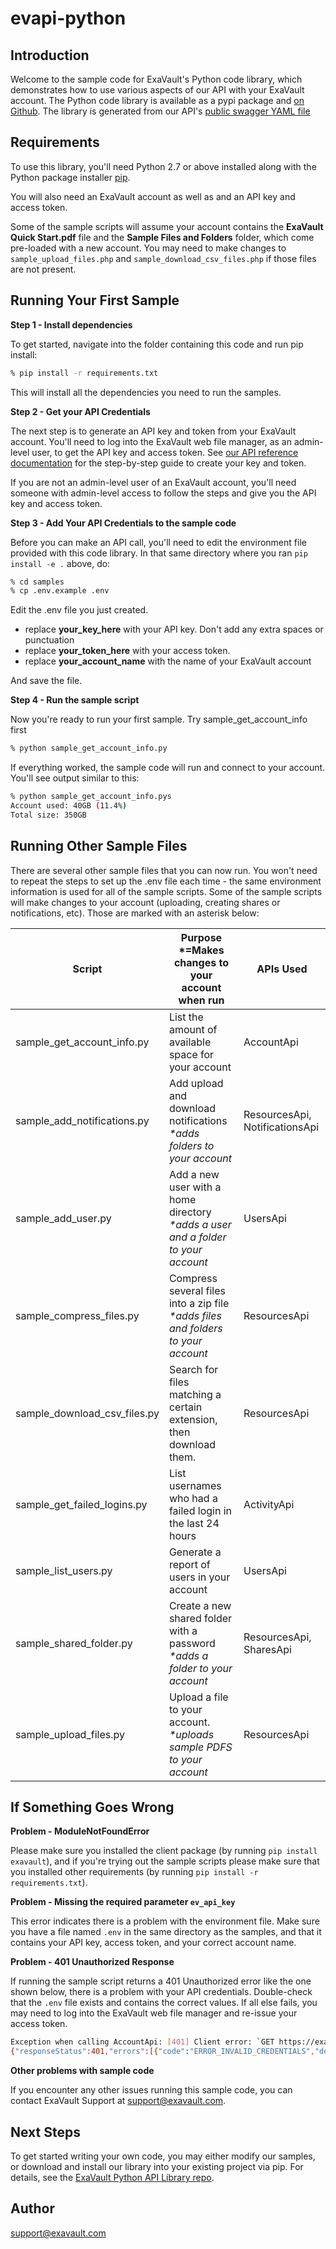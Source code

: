 # evapi-python

## Introduction
Welcome to the sample code for ExaVault's Python code library, which demonstrates how to use various aspects of our API with your ExaVault account. The Python code library is available as a pypi package and [on Github](https://github.com/ExaVault/evapi-python). The library is generated from our API's [public swagger YAML file](https://www.exavault.com/api/docs/evapi_2.0_public.yaml)

## Requirements

To use this library, you'll need Python 2.7 or above installed along with the Python package installer [pip](https://pip.pypa.io/en/stable/). 

You will also need an ExaVault account as well as and an API key and access token.

Some of the sample scripts will assume your account contains the **ExaVault Quick Start.pdf** file and the **Sample Files and Folders** folder, which come pre-loaded with a new account. You may need to make changes to `sample_upload_files.php` and `sample_download_csv_files.php` if those files are not present.

## Running Your First Sample

**Step 1 - Install dependencies** 

To get started, navigate into the folder containing this code and run pip install:

```bash 
% pip install -r requirements.txt
```

This will install all the dependencies you need to run the samples.

**Step 2 - Get your API Credentials** 

The next step is to generate an API key and token from your ExaVault account. You'll need to log into the ExaVault web file manager, as an admin-level user, to get the API key and access token. See [our API reference documentation](https://www.exavault.com/developer/api-docs/v2/#section/Obtaining-Your-API-Key-and-Access-Token) for the step-by-step guide to create your key and token.  

If you are not an admin-level user of an ExaVault account, you'll need someone with admin-level access to follow the steps and give you the API key and access token.

**Step 3 - Add Your API Credentials to the sample code**

Before you can make an API call, you'll need to edit the environment file provided with this code library. In that same directory where you ran `pip install -e .` above, do:

```bash
% cd samples
% cp .env.example .env
```

Edit the .env file you just created.

- replace **your\_key\_here** with your API key. Don't add any extra spaces or punctuation
- replace **your\_token\_here** with your access token.
- replace **your\_account_name** with the name of your ExaVault account

And save the file.

**Step 4 - Run the sample script**

Now you're ready to run your first sample. Try sample_get_account_info first

```bash
% python sample_get_account_info.py
```
If everything worked, the sample code will run and connect to your account. You'll see output similar to this:

```bash
% python sample_get_account_info.pys
Account used: 40GB (11.4%)
Total size: 350GB
```

## Running Other Sample Files

There are several other sample files that you can now run. You won't need to repeat the steps to set up the .env file each time - the same environment information is used for all of the sample scripts.
Some of the sample scripts will make changes to your account (uploading, creating shares or notifications, etc). Those are marked with an asterisk below:

Script                        | Purpose    \*=Makes changes to your account when run                                   | APIs Used                      |
------------------------------|----------------------------------------------------------------------------------------|--------------------------------|
sample_get_account_info.py   | List the amount of available space for your account                                    | AccountApi                     |
sample_add_notifications.py  | Add upload and download notifications<br/>_\*adds folders to your account_             | ResourcesApi, NotificationsApi |
sample_add_user.py           | Add a new user with a home directory <br/>_\*adds a user and a folder to your account_ | UsersApi                       |
sample_compress_files.py     | Compress several files into a zip file <br/>_\*adds files and folders to your account_ | ResourcesApi                   |
sample_download_csv_files.py | Search for files matching a certain extension, then download them.                     | ResourcesApi                   |
sample_get_failed_logins.py  | List usernames who had a failed login in the last 24 hours                             | ActivityApi                    |
sample_list_users.py         | Generate a report of users in your account                                             | UsersApi                       |
sample_shared_folder.py      | Create a new shared folder with a password<br />_\*adds a folder to your account_      | ResourcesApi, SharesApi        |
sample_upload_files.py       | Upload a file to your account.<br />_\*uploads sample PDFS to your account_            | ResourcesApi                   |

## If Something Goes Wrong

**Problem - ModuleNotFoundError**

Please make sure you installed the client package (by running `pip install exavault`), and if you're trying out the sample scripts please make sure that you installed other requirements (by running `pip install -r requirements.txt`).


**Problem - Missing the required parameter `ev_api_key`**

This error indicates there is a problem with the environment file. Make sure you have a file named `.env` in the same directory as the samples, and that it contains your API key, access token, and your correct account name.

**Problem - 401 Unauthorized Response**

If running the sample script returns a 401 Unauthorized error like the one shown below, there is a problem with your API credentials. Double-check that the `.env` file exists and contains the correct values. If all else fails, you may need to log into the ExaVault web file manager and re-issue your access token.

```bash
Exception when calling AccountApi: [401] Client error: `GET https://exavaultsupport.exavault.com/api/v2/account` resulted in a `401 Unauthorized` response:
{"responseStatus":401,"errors":[{"code":"ERROR_INVALID_CREDENTIALS","detail":"HTTP_UNAUTHORIZED"}]}
```

**Other problems with sample code**

If you encounter any other issues running this sample code, you can contact ExaVault Support at support@exavault.com.

## Next Steps

To get started writing your own code, you may either modify our samples, or download and install our library into your existing project via pip. For details, see the [ExaVault Python API Library repo](https://github.com/ExaVault/evapi-python).

## Author

support@exavault.com


